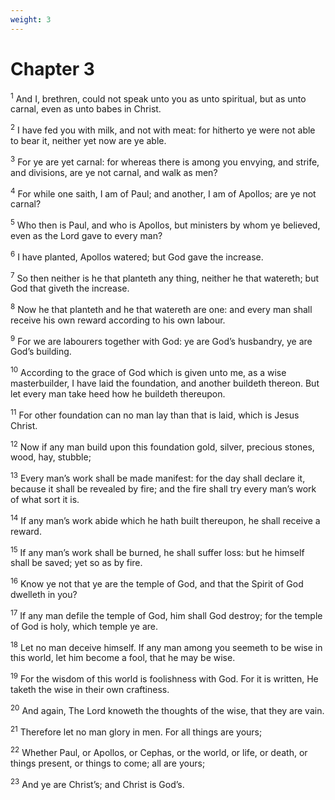 ```yaml
---
weight: 3
---
```


# Chapter 3

<sup>1</sup> And I, brethren, could not speak unto you as unto spiritual, but as unto carnal, even as unto babes in Christ. 

<sup>2</sup> I have fed you with milk, and not with meat: for hitherto ye were not able to bear it, neither yet now are ye able. 

<sup>3</sup> For ye are yet carnal: for whereas there is among you envying, and strife, and divisions, are ye not carnal, and walk as men? 

<sup>4</sup> For while one saith, I am of Paul; and another, I am of Apollos; are ye not carnal? 

<sup>5</sup> Who then is Paul, and who is Apollos, but ministers by whom ye believed, even as the Lord gave to every man? 

<sup>6</sup> I have planted, Apollos watered; but God gave the increase. 

<sup>7</sup> So then neither is he that planteth any thing, neither he that watereth; but God that giveth the increase. 

<sup>8</sup> Now he that planteth and he that watereth are one: and every man shall receive his own reward according to his own labour. 

<sup>9</sup> For we are labourers together with God: ye are God’s husbandry, ye are God’s building. 

<sup>10</sup> According to the grace of God which is given unto me, as a wise masterbuilder, I have laid the foundation, and another buildeth thereon. But let every man take heed how he buildeth thereupon. 

<sup>11</sup> For other foundation can no man lay than that is laid, which is Jesus Christ. 

<sup>12</sup> Now if any man build upon this foundation gold, silver, precious stones, wood, hay, stubble; 

<sup>13</sup> Every man’s work shall be made manifest: for the day shall declare it, because it shall be revealed by fire; and the fire shall try every man’s work of what sort it is. 

<sup>14</sup> If any man’s work abide which he hath built thereupon, he shall receive a reward. 

<sup>15</sup> If any man’s work shall be burned, he shall suffer loss: but he himself shall be saved; yet so as by fire. 

<sup>16</sup> Know ye not that ye are the temple of God, and that the Spirit of God dwelleth in you? 

<sup>17</sup> If any man defile the temple of God, him shall God destroy; for the temple of God is holy, which temple ye are. 

<sup>18</sup> Let no man deceive himself. If any man among you seemeth to be wise in this world, let him become a fool, that he may be wise. 

<sup>19</sup> For the wisdom of this world is foolishness with God. For it is written, He taketh the wise in their own craftiness. 

<sup>20</sup> And again, The Lord knoweth the thoughts of the wise, that they are vain. 

<sup>21</sup> Therefore let no man glory in men. For all things are yours; 

<sup>22</sup> Whether Paul, or Apollos, or Cephas, or the world, or life, or death, or things present, or things to come; all are yours; 

<sup>23</sup> And ye are Christ’s; and Christ is God’s. 


